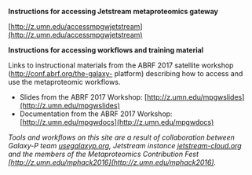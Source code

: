 
**Instructions for accessing Jetstream metaproteomics gateway**

[http://z.umn.edu/accessmpgwjetstream](http://z.umn.edu/accessmpgwjetstream)

**Instructions for accessing workflows and training material**

Links to instructional materials from the ABRF 2017 satellite workshop 
(http://conf.abrf.org/the-galaxy- platform) describing how to access and use the 
metaproteomic workflows.

- Slides from the ABRF 2017 Workshop: [http://z.umn.edu/mpgwslides](http://z.umn.edu/mpgwslides)
- Documentation from the ABRF 2017 Workshop: [http://z.umn.edu/mpgwdocs](http://z.umn.edu/mpgwdocs)

_Tools and workflows on this site are a result of collaboration between Galaxy-P team
[usegalaxyp.org](http://usegalaxyp.org), Jetstream instance [jetstream-cloud.org](http://jetstream-cloud.org) and the members of
the Metaproteomics Contribution Fest [http://z.umn.edu/mphack2016](http://z.umn.edu/mphack2016)._

